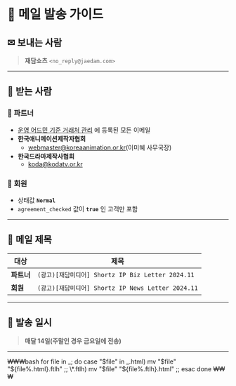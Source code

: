 # 📩 **메일 발송 가이드**

## ✉ 보내는 사람

> **재담쇼츠** `<no_reply@jaedam.com>`

---

## 📍 **받는 사람**

### 🔹 **파트너**

- [운영 어드민 기준 거래처 관리](https://pma.shortz.net/administrator-control/client) 에 등록된 모든 이메일
- **한국애니메이션제작자협회**
  - [webmaster@koreaanimation.or.kr](mailto:webmaster@koreaanimation.or.kr)(이미혜 사무국장)
- **한국드라마제작사협회**
  - [koda@kodatv.or.kr](mailto:koda@kodatv.or.kr)

### 🔹 **회원**

- 상태값 **`Normal`**
- `agreement_checked` 값이 **`true`** 인 고객만 포함

---

## 📌 **메일 제목**

| 대상       | 제목                                               |
| ---------- | -------------------------------------------------- |
| **파트너** | `(광고)[재담미디어] Shortz IP Biz Letter 2024.11`  |
| **회원**   | `(광고)[재담미디어] Shortz IP News Letter 2024.11` |

---

## 📆 **발송 일시**

> **매달 14일(주말인 경우 금요일에 전송)**

---

₩₩₩bash
for file in _; do
case "$file" in
_.html) mv "$file" "${file%.html}.ftlh" ;;
\*.ftlh) mv "$file" "${file%.ftlh}.html" ;;
esac
done
₩₩₩
